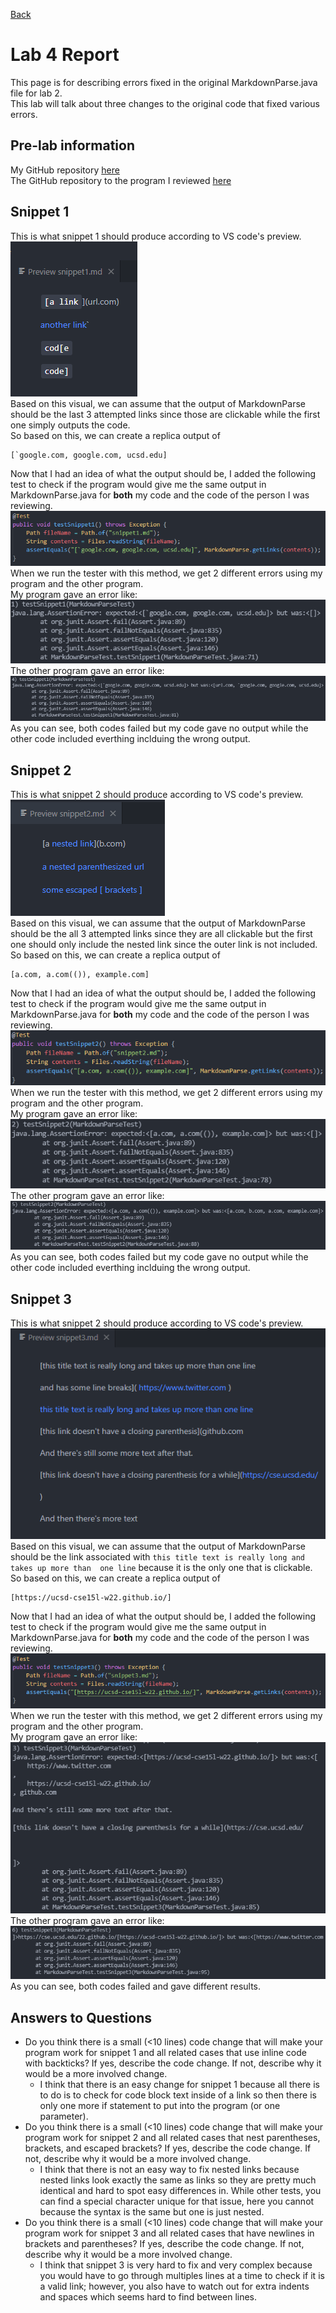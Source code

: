 [Back](https://playereugene.github.io/cse15l-lab-reports/)
# Lab 4 Report
This page is for describing errors fixed in the original MarkdownParse.java file for lab 2.\
This lab will talk about three changes to the original code that fixed various errors.

## Pre-lab information
My GitHub repository [here](https://github.com/PlayerEugene/markdown-parse)\
The GitHub repository to the program I reviewed [here](https://github.com/ucsd-cse15l-w22/markdown-parse)

## Snippet 1
This is what snippet 1 should produce according to VS code's preview.
![Snippet 1 Preview](lab4images/snippet1preview.png)\
Based on this visual, we can assume that the output of MarkdownParse should be the last 3 attempted links since those are clickable while the first one simply outputs the code.\
So based on this, we can create a replica output of
```
[`google.com, google.com, ucsd.edu]
```
Now that I had an idea of what the output should be, I added the following test to check if the program would give me the same output in MarkdownParse.java for **both** my code and the code of the person I was reviewing.
![Snippet 1 Test Code](lab4Images/snippet1testcode.png)\
When we run the tester with this method, we get 2 different errors using my program and the other program.\
My program gave an error like:
![Snippet 1 Error Mine](lab4Images/snippet1failme.png)\
The other program gave an error like:
![Snippet 1 Error Other](lab4Images/snippet1failother.png)\
As you can see, both codes failed but my code gave no output while the other code included everthing inclduing the wrong output.

## Snippet 2
This is what snippet 2 should produce according to VS code's preview.
![Snippet 2 Preview](lab4images/snippet2preview.png)\
Based on this visual, we can assume that the output of MarkdownParse should be the all 3 attempted links since they are all clickable but the first one should only include the nested link since the outer link is not included.\
So based on this, we can create a replica output of
```
[a.com, a.com(()), example.com]
```
Now that I had an idea of what the output should be, I added the following test to check if the program would give me the same output in MarkdownParse.java for **both** my code and the code of the person I was reviewing.
![Snippet 2 Test Code](lab4Images/snippet2testcode.png)\
When we run the tester with this method, we get 2 different errors using my program and the other program.\
My program gave an error like:
![Snippet 2 Error Mine](lab4Images/snippet2failme.png)\
The other program gave an error like:
![Snippet 2 Error Other](lab4Images/snippet2failother.png)\
As you can see, both codes failed but my code gave no output while the other code included everthing inclduing the wrong output.

## Snippet 3
This is what snippet 2 should produce according to VS code's preview.
![Snippet 3 Preview](lab4images/snippet3preview.png)\
Based on this visual, we can assume that the output of MarkdownParse should be the link associated with `this title text is really long and takes up more than 
one line` because it is the only one that is clickable.\
So based on this, we can create a replica output of
```
[https://ucsd-cse15l-w22.github.io/]
```
Now that I had an idea of what the output should be, I added the following test to check if the program would give me the same output in MarkdownParse.java for **both** my code and the code of the person I was reviewing.
![Snippet 3 Test Code](lab4Images/snippet3testcode.png)\
When we run the tester with this method, we get 2 different errors using my program and the other program.\
My program gave an error like:
![Snippet 3 Error Mine](lab4Images/snippet3failme.png)\
The other program gave an error like:
![Snippet 3 Error Other](lab4Images/snippet3failother.png)\
As you can see, both codes failed and gave different results.

## Answers to Questions
* Do you think there is a small (<10 lines) code change that will make your program work for snippet 1 and all related cases that use inline code with backticks? If yes, describe the code change. If not, describe why it would be a more involved change.
    * I think that there is an easy change for snippet 1 because all there is to do is to check for code block text inside of a link so then there is only one more if statement to put into the program (or one parameter).
* Do you think there is a small (<10 lines) code change that will make your program work for snippet 2 and all related cases that nest parentheses, brackets, and escaped brackets? If yes, describe the code change. If not, describe why it would be a more involved change.
    * I think that there is not an easy way to fix nested links because nested links look exactly the same as links so they are pretty much identical and hard to spot easy differences in. While other tests, you can find a special character unique for that issue, here you cannot because the syntax is the same but one is just nested.
* Do you think there is a small (<10 lines) code change that will make your program work for snippet 3 and all related cases that have newlines in brackets and parentheses? If yes, describe the code change. If not, describe why it would be a more involved change.
    * I think that snippet 3 is very hard to fix and very complex because you would have to go through multiples lines at a time to check if it is a valid link; however, you also have to watch out for extra indents and spaces which seems hard to find between lines.